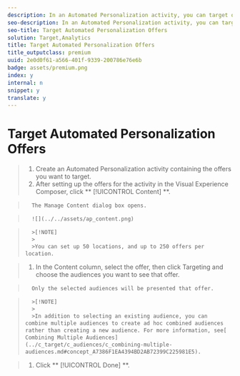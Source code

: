 ```yaml
---
description: In an Automated Personalization activity, you can target offers to specific audiences.
seo-description: In an Automated Personalization activity, you can target offers to specific audiences.
seo-title: Target Automated Personalization Offers
solution: Target,Analytics
title: Target Automated Personalization Offers
title_outputclass: premium
uuid: 2e0d0f61-a566-401f-9339-200786e76e6b
badge: assets/premium.png
index: y
internal: n
snippet: y
translate: y
---
```


# Target Automated Personalization Offers


>1. Create an Automated Personalization activity containing the offers you want to target.
>1. After setting up the offers for the activity in the Visual Experience Composer, click ** [!UICONTROL  Content] **.

>       The Manage Content dialog box opens. 

>       ![](../../assets/ap_content.png) 


>       >[!NOTE]
>       >
>       >You can set up 50 locations, and up to 250 offers per location.

>1. In the Content column, select the offer, then click Targeting and choose the audiences you want to see that offer.

>       Only the selected audiences will be presented that offer. 


>       >[!NOTE]
>       >
>       >In addition to selecting an existing audience, you can combine multiple audiences to create ad hoc combined audiences rather than creating a new audience. For more information, see[ Combining Multiple Audiences](../c_target/c_audiences/c_combining-multiple-audiences.md#concept_A7386F1EA4394BD2AB72399C225981E5). 

>1. Click ** [!UICONTROL  Done] **.
